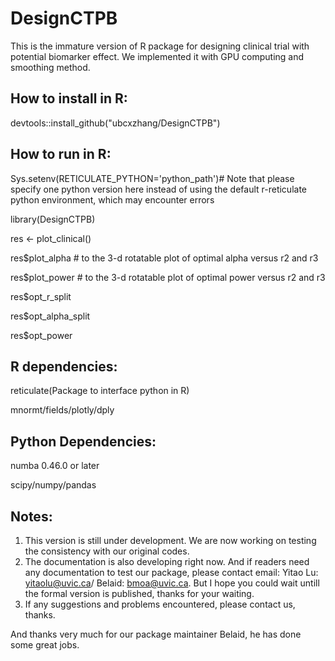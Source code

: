 # DesignCTPB

This is the immature version of R package for designing clinical trial with potential biomarker effect. We implemented it with GPU computing and smoothing method. 

## How to install in R:

devtools::install_github("ubcxzhang/DesignCTPB")

## How to run in R:

Sys.setenv(RETICULATE_PYTHON='python_path')# Note that please specify one python version here instead of using the default r-reticulate python environment, which may encounter errors

library(DesignCTPB)

res <- plot_clinical()

res$plot_alpha # to the 3-d rotatable plot of optimal alpha versus r2 and r3

res$plot_power # to the 3-d rotatable plot of optimal power versus r2 and r3

res$opt_r_split

res$opt_alpha_split

res$opt_power

## R dependencies:

reticulate(Package to interface python in R)

mnormt/fields/plotly/dply

## Python Dependencies:

numba 0.46.0 or later

scipy/numpy/pandas

## Notes:
1) This version is still under development. We are now working on testing the consistency with our original codes.
2) The documentation is also developing right now. And if readers need any documentation to test our package, please contact email: Yitao Lu: yitaolu@uvic.ca/ Belaid: bmoa@uvic.ca. But I hope you could wait untill the formal version is published, thanks for your waiting. 
3) If any suggestions and problems encountered, please contact us, thanks. 


And thanks very much for our package maintainer Belaid, he has done some great jobs. 
